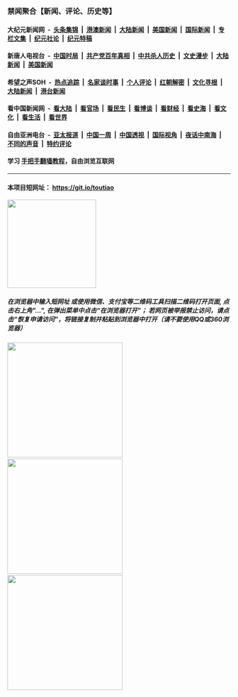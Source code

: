 ### 禁闻聚合【新闻、评论、历史等】

#### 大纪元新闻网 &nbsp;-&nbsp; [头条集锦](indexes/E头条集锦.md?t=02100511) &nbsp;|&nbsp; [港澳新闻](indexes/E港澳新闻.md?t=02100511)  &nbsp;|&nbsp; [大陆新闻](indexes/E大陆新闻.md?t=02100511) &nbsp;|&nbsp; [美国新闻](indexes/E美国新闻.md?t=02100511) &nbsp;|&nbsp; [国际新闻](indexes/E国际新闻.md?t=02100511) &nbsp;|&nbsp; [专栏文集](indexes/E专栏文集.md?t=02100511) &nbsp;|&nbsp; [纪元社论](indexes/E纪元社论.md?t=02100511) &nbsp;|&nbsp; [纪元特稿](indexes/E纪元特稿.md?t=02100511) 

#### 新唐人电视台 &nbsp;-&nbsp; [中国时局](indexes/N中国时局.md?t=02100511) &nbsp;|&nbsp; [共产党百年真相](indexes/N共产党百年真相.md?t=02100511) &nbsp;|&nbsp; [中共杀人历史](indexes/N中共杀人历史.md?t=02100511) &nbsp;|&nbsp; [文史漫步](indexes/N文史漫步.md?t=02100511) &nbsp;|&nbsp; [大陆新闻](indexes/N大陆新闻.md?t=02100511) &nbsp;|&nbsp; [美国新闻](indexes/N美国新闻.md?t=02100511)

#### 希望之声SOH &nbsp;-&nbsp; [热点追踪](indexes/H热点追踪.md?t=02100511) &nbsp;|&nbsp; [名家谈时事](indexes/H名家谈时事.md?t=02100511) &nbsp;|&nbsp; [个人评论](indexes/H个人评论.md?t=02100511)  &nbsp;|&nbsp; [红朝解密](indexes/H红朝解密.md?t=02100511) &nbsp;|&nbsp; [文化寻根](indexes/H文化寻根.md?t=02100511) &nbsp;|&nbsp; [大陆新闻](indexes/H大陆新闻.md?t=02100511) &nbsp;|&nbsp; [港台新闻](indexes/H港台新闻.md?t=02100511)

#### 看中国新闻网 &nbsp;-&nbsp; [看大陆](indexes/S看大陆.md?t=02100511) &nbsp;|&nbsp; [看官场](indexes/S看官场.md?t=02100511) &nbsp;|&nbsp; [看民生](indexes/S看民生.md?t=02100511)  &nbsp;|&nbsp; [看博谈](indexes/S看博谈.md?t=02100511) &nbsp;|&nbsp; [看财经](indexes/S看财经.md?t=02100511) &nbsp;|&nbsp; [看史海](indexes/S看史海.md?t=02100511) &nbsp;|&nbsp; [看文化](indexes/S看文化.md?t=02100511) &nbsp;|&nbsp; [看生活](indexes/S看生活.md?t=02100511) &nbsp;|&nbsp; [看世界](indexes/S看世界.md?t=02100511)

#### 自由亚洲电台 &nbsp;-&nbsp; [亚太报道](indexes/R亚太报道.md?t=02100511) &nbsp;|&nbsp; [中国一周](indexes/R中国一周.md?t=02100511) &nbsp;|&nbsp; [中国透视](indexes/R中国透视.md?t=02100511)  &nbsp;|&nbsp; [国际视角](indexes/R国际视角.md?t=02100511) &nbsp;|&nbsp; [夜话中南海](indexes/R夜话中南海.md?t=02100511) &nbsp;|&nbsp; [不同的声音](indexes/R不同的声音.md?t=02100511) &nbsp;|&nbsp; [特约评论](indexes/R特约评论.md?t=02100511)

#### 学习 [手把手翻墙教程](https://github.com/gfw-breaker/guides/wiki)，自由浏览互联网

----

#### 本项目短网址： https://git.io/toutiao
<img src="https://raw.githubusercontent.com/gfw-breaker/banned-news/master/scripts/img/qr.png" width="200px"/>  

##### 在浏览器中输入短网址 或使用微信、支付宝等二维码工具扫描二维码打开页面, 点击右上角"...", 在弹出菜单中点击“在浏览器打开”； 若网页被举报禁止访问，请点击“恢复申请访问”，将链接复制并粘贴到浏览器中打开（请不要使用QQ或360浏览器）

<img src="https://raw.githubusercontent.com/gfw-breaker/banned-news/master/scripts/img/1.png" width="260px"/> &nbsp; <img src="https://raw.githubusercontent.com/gfw-breaker/banned-news/master/scripts/img/2.png" width="260px"/> &nbsp; <img src="https://raw.githubusercontent.com/gfw-breaker/banned-news/master/scripts/img/3.png" width="260px"/>
